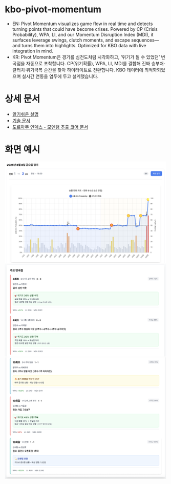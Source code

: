 # kbo-pivot-momentum
- EN: Pivot Momentum visualizes game flow in real time and detects turning points that could have become crises. Powered by CP (Crisis Probability), WPA, LI, and our Momentum Disruption Index (MDI), it surfaces leverage swings, clutch moments, and escape sequences—and turns them into highlights. Optimized for KBO data with live integration in mind.
- KR: Pivot Momentum은 경기를 심전도처럼 시각화하고, ‘위기가 될 수 있었던’ 변곡점을 자동으로 포착합니다. CP(위기확률), WPA, LI, MDI를 결합해 진짜 승부처·클러치·위기극복 순간을 찾아 하이라이트로 전환합니다. KBO 데이터에 최적화되었으며 실시간 연동을 염두에 두고 설계했습니다.

# 상세 문서
- [알기쉬운 설명](MOMENTUM_CHART_PUBLIC.md)
- [기술 문서](MOMENTUM_CHART_TECHNICAL.md)
- [도르마무 인덱스 - 모멘텀 추출 코어 문서](DORMAMMU_CONCEPT.md)

# 화면 예시
![image](main.png)
![image2](table1.png)
![image3](table2.png)
